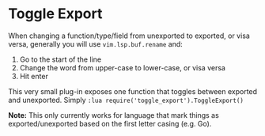 # Toggle Export

When changing a function/type/field from unexported to exported, or visa versa, generally you will use `vim.lsp.buf.rename` and:

1. Go to the start of the line
1. Change the word from upper-case to lower-case, or visa versa
1. Hit enter

This very small plug-in exposes one function that toggles between exported and unexported. Simply `:lua require('toggle_export').ToggleExport()`

**Note:** This only currently works for language that mark things as exported/unexported based on the first letter casing (e.g. Go).
